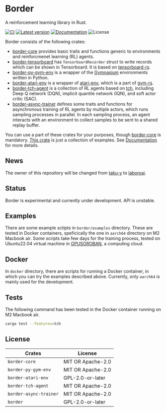 # Border

A reinforcement learning library in Rust.

[![CI](https://github.com/taku-y/border/actions/workflows/ci.yml/badge.svg)](https://github.com/taku-y/border/actions/workflows/ci.yml)
[![Latest version](https://img.shields.io/crates/v/border.svg)](https://crates.io/crates/border)
[![Documentation](https://docs.rs/border/badge.svg)](https://docs.rs/border)
![License](https://img.shields.io/crates/l/border.svg)

Border consists of the following crates:

* [border-core](https://crates.io/crates/border-core) provides basic traits and functions generic to environments and reinforcmenet learning (RL) agents.
* [border-tensorboard](https://crates.io/crates/border-tensorboard) has `TensorboardRecorder` struct to write records which can be shown in Tensorboard. It is based on [tensorboard-rs](https://crates.io/crates/tensorboard-rs).
* [border-py-gym-env](https://crates.io/crates/border-py-gym-env) is a wrapper of the [Gymnasium](https://gymnasium.farama.org) environments written in Python.
* [border-atari-env](https://crates.io/crates/border-atari-env) is a wrapper of [atari-env](https://crates.io/crates/atari-env), which is a part of [gym-rs](https://crates.io/crates/gym-rs).
* [border-tch-agent](https://crates.io/crates/border-tch-agent) is a collection of RL agents based on [tch](https://crates.io/crates/tch), including Deep Q network (DQN), implicit quantile network (IQN), and soft actor critic (SAC).
* [border-async-trainer](https://crates.io/crates/border-async-trainer) defines some traits and functions for asynchronous training of RL agents by multiple actors, which runs sampling processes in parallel. In each sampling process, an agent interacts with an environment to collect samples to be sent to a shared replay buffer.

You can use a part of these crates for your purposes, though [border-core](https://crates.io/crates/border-core) is mandatory. [This crate](https://crates.io/crates/border) is just a collection of examples. See [Documentation](https://docs.rs/border) for more details.

## News

The owner of this repository will be changed from [taku-y](https://github.com/taku-y) to [laboroai](https://github.com/laboroai).

## Status

Border is experimental and currently under development. API is unstable.

## Examples

There are some example sctipts in `border/examples` directory. These are tested in Docker containers, speficically the one in `aarch64` directory on M2 Macbook air. Some scripts take few days for the training process, tested on Ubuntu22.04 virtual machine in  [GPUSOROBAN](https://soroban.highreso.jp), a computing cloud.

## Docker

In `docker` directory, there are scripts for running a Docker container, in which you can try the examples described above. Currently, only `aarch64` is mainly used for the development.

## Tests

The following command has been tested in the Docker container running on M2 Macbook air.

```bash
cargo test --features=tch
```

## License

Crates                | License
----------------------|------------------
`border-core`         | MIT OR Apache-2.0
`border-py-gym-env`   | MIT OR Apache-2.0
`border-atari-env`    | GPL-2.0-or-later
`border-tch-agent`    | MIT OR Apache-2.0
`border-async-trainer`| MIT OR Apache-2.0
`border`              | GPL-2.0-or-later
